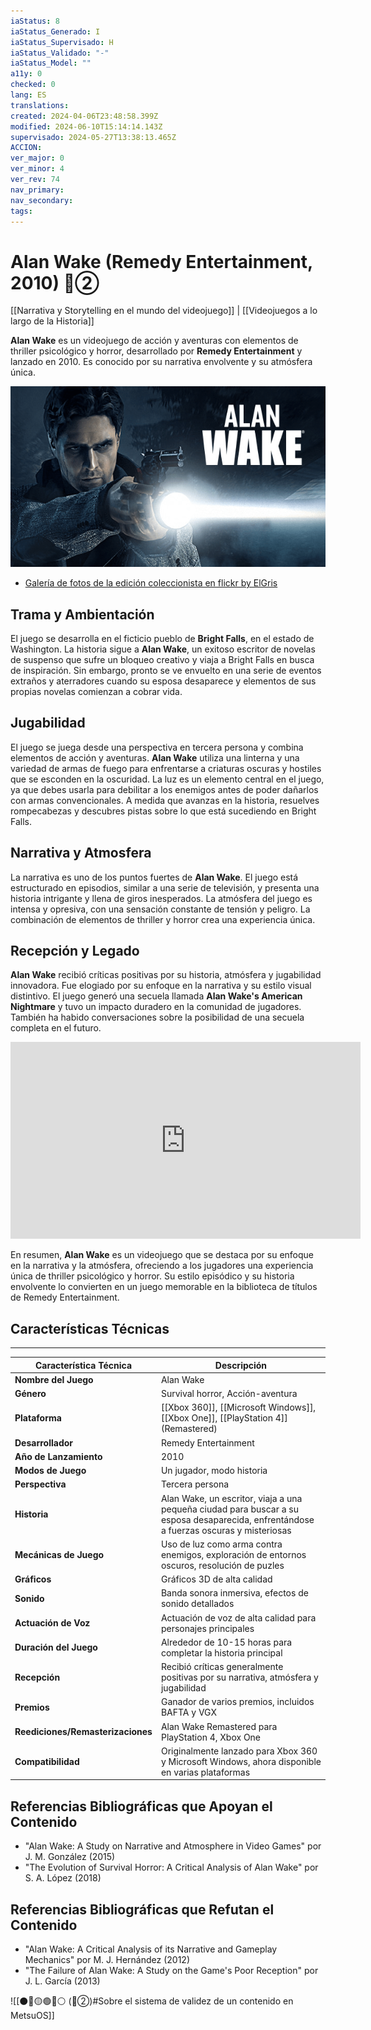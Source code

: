 ```yaml
---
iaStatus: 8
iaStatus_Generado: I
iaStatus_Supervisado: H
iaStatus_Validado: "-"
iaStatus_Model: ""
a11y: 0
checked: 0
lang: ES
translations: 
created: 2024-04-06T23:48:58.399Z
modified: 2024-06-10T15:14:14.143Z
supervisado: 2024-05-27T13:38:13.465Z
ACCION: 
ver_major: 0
ver_minor: 4
ver_rev: 74
nav_primary: 
nav_secondary: 
tags:
---
```

# Alan Wake (Remedy Entertainment, 2010) 🔴②

[[Narrativa y Storytelling en el mundo del videojuego]] | [[Videojuegos a lo largo de la Historia]]

**Alan Wake** es un videojuego de acción y aventuras con elementos de thriller psicológico y horror, desarrollado por **Remedy Entertainment** y lanzado en 2010. Es conocido por su narrativa envolvente y su atmósfera única.

![Alan Wake Game - From Reddit](PublicBrain/_resources/Alan%20Wake%20(Remedy%20Entertainment,%202010)/2ebc1a4c83ef0aff6379aa77eb6af453_MD5.png)

* [Galería de fotos de la edición coleccionista en flickr by ElGris](https://www.flickr.com/photos/elgris/albums/72157624038946052)

## Trama y Ambientación

El juego se desarrolla en el ficticio pueblo de **Bright Falls**, en el estado de Washington. La historia sigue a **Alan Wake**, un exitoso escritor de novelas de suspenso que sufre un bloqueo creativo y viaja a Bright Falls en busca de inspiración. Sin embargo, pronto se ve envuelto en una serie de eventos extraños y aterradores cuando su esposa desaparece y elementos de sus propias novelas comienzan a cobrar vida.

## Jugabilidad

El juego se juega desde una perspectiva en tercera persona y combina elementos de acción y aventuras. **Alan Wake** utiliza una linterna y una variedad de armas de fuego para enfrentarse a criaturas oscuras y hostiles que se esconden en la oscuridad. La luz es un elemento central en el juego, ya que debes usarla para debilitar a los enemigos antes de poder dañarlos con armas convencionales. A medida que avanzas en la historia, resuelves rompecabezas y descubres pistas sobre lo que está sucediendo en Bright Falls.

## Narrativa y Atmosfera

La narrativa es uno de los puntos fuertes de **Alan Wake**. El juego está estructurado en episodios, similar a una serie de televisión, y presenta una historia intrigante y llena de giros inesperados. La atmósfera del juego es intensa y opresiva, con una sensación constante de tensión y peligro. La combinación de elementos de thriller y horror crea una experiencia única.

## Recepción y Legado

**Alan Wake** recibió críticas positivas por su historia, atmósfera y jugabilidad innovadora. Fue elogiado por su enfoque en la narrativa y su estilo visual distintivo. El juego generó una secuela llamada **Alan Wake's American Nightmare** y tuvo un impacto duradero en la comunidad de jugadores. También ha habido conversaciones sobre la posibilidad de una secuela completa en el futuro.

<iframe width="560" height="315" src="https://www.youtube.com/embed/0RpTykaCVNQ?si=5vYFLXfm6Oxst6Gz" title="YouTube video player" frameborder="0" allow="accelerometer; autoplay; clipboard-write; encrypted-media; gyroscope; picture-in-picture; web-share" allowfullscreen></iframe>

En resumen, **Alan Wake** es un videojuego que se destaca por su enfoque en la narrativa y la atmósfera, ofreciendo a los jugadores una experiencia única de thriller psicológico y horror. Su estilo episódico y su historia envolvente lo convierten en un juego memorable en la biblioteca de títulos de Remedy Entertainment.

## Características Técnicas
-------------------------

| Característica Técnica            | Descripción                                                                                                                            |
| --------------------------------- | -------------------------------------------------------------------------------------------------------------------------------------- |
| **Nombre del Juego**              | Alan Wake                                                                                                                              |
| **Género**                        | Survival horror, Acción-aventura                                                                                                       |
| **Plataforma**                    | [[Xbox 360]], [[Microsoft Windows]], [[Xbox One]], [[PlayStation 4]] (Remastered)                                                      |
| **Desarrollador**                 | Remedy Entertainment                                                                                                                   |
| **Año de Lanzamiento**            | 2010                                                                                                                                   |
| **Modos de Juego**                | Un jugador, modo historia                                                                                                              |
| **Perspectiva**                   | Tercera persona                                                                                                                        |
| **Historia**                      | Alan Wake, un escritor, viaja a una pequeña ciudad para buscar a su esposa desaparecida, enfrentándose a fuerzas oscuras y misteriosas |
| **Mecánicas de Juego**            | Uso de luz como arma contra enemigos, exploración de entornos oscuros, resolución de puzles                                            |
| **Gráficos**                      | Gráficos 3D de alta calidad                                                                                                            |
| **Sonido**                        | Banda sonora inmersiva, efectos de sonido detallados                                                                                   |
| **Actuación de Voz**              | Actuación de voz de alta calidad para personajes principales                                                                           |
| **Duración del Juego**            | Alrededor de 10-15 horas para completar la historia principal                                                                          |
| **Recepción**                     | Recibió críticas generalmente positivas por su narrativa, atmósfera y jugabilidad                                                      |
| **Premios**                       | Ganador de varios premios, incluidos BAFTA y VGX                                                                                       |
| **Reediciones/Remasterizaciones** | Alan Wake Remastered para PlayStation 4, Xbox One                                                                                      |
| **Compatibilidad**                | Originalmente lanzado para Xbox 360 y Microsoft Windows, ahora disponible en varias plataformas                                        |

## Referencias Bibliográficas que Apoyan el Contenido

* "Alan Wake: A Study on Narrative and Atmosphere in Video Games" por J. M. González (2015)
* "The Evolution of Survival Horror: A Critical Analysis of Alan Wake" por S. A. López (2018)

## Referencias Bibliográficas que Refutan el Contenido

* "Alan Wake: A Critical Analysis of its Narrative and Gameplay Mechanics" por M. J. Hernández (2012)
* "The Failure of Alan Wake: A Study on the Game's Poor Reception" por J. L. García (2013)

![[⚫🔴🟡🟢🔵⚪ (🔴②)#Sobre el sistema de validez de un contenido en MetsuOS]]